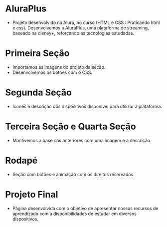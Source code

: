# AluraPlus
- Projeto desenvolvido na Alura, no curso (HTML e CSS
: Praticando html e css). Desenvolvemos a AluraPlus, uma plataforma de streaming, baseado na disney+,
reforçando as tecnologias estudadas.
# Primeira Seção
- Importamos as imagens do projeto da seção.
- Desenvolvemos os botões com o CSS.
# Segunda Seção
- Icones e descrição dos dispositivos disponivel para utilizar a plataforma.
# Terceira Seção e Quarta Seção
- Mantivemos a base das anteriores com uma imagem e a descrição.
# Rodapé
- Seção com botões e animação com os direitos reservados.
# Projeto Final
- Página desenvolvida com o objetivo de apresentar nossos recursos de aprendizado com a disponibilidades
de estudar em diversos dispositivos.
   
  
      
   
